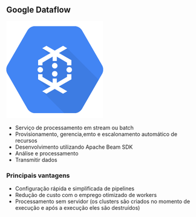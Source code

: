 ## Google Dataflow
![Google Dataflow](/gcp/img/dataflow-icon.png)

- Serviço de processamento em stream ou batch
- Provisionamento, gerencia,emto e escalonamento automático de recursos
- Desenvolvimento utilizando Apache Beam SDK
- Análise e processamento
- Transmitir dados

### Principais vantagens

- Configuração rápida e simplificada de pipelines
- Redução de custo com o emprego otimizado de workers
- Processamento sem servidor (os clusters são criados no momento de execução e após a execução eles são destruídos)



